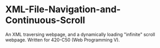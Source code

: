 # XML-File-Navigation-and-Continuous-Scroll
An XML traversing webpage, and a dynamically loading "infinite" scroll webpage. Written for 420-C50 (Web Programming V).
